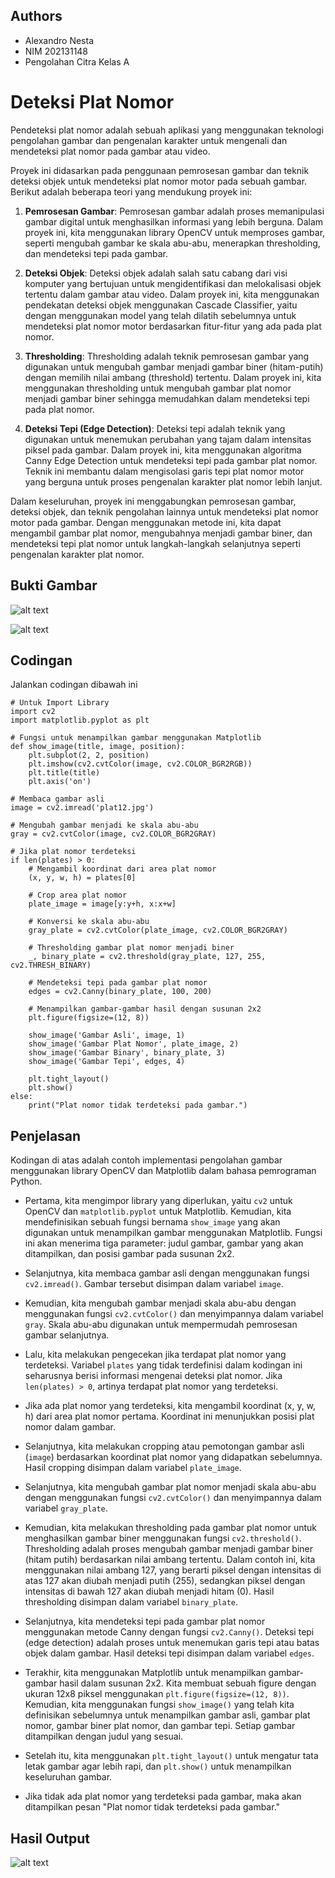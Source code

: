 
## Authors

- Alexandro Nesta
- NIM 202131148
- Pengolahan Citra Kelas A


# Deteksi Plat Nomor

Pendeteksi plat nomor adalah sebuah aplikasi yang menggunakan teknologi pengolahan gambar dan pengenalan karakter untuk mengenali dan mendeteksi plat nomor pada gambar atau video.

Proyek ini didasarkan pada penggunaan pemrosesan gambar dan teknik deteksi objek untuk mendeteksi plat nomor motor pada sebuah gambar. Berikut adalah beberapa teori yang mendukung proyek ini:

1. **Pemrosesan Gambar**: Pemrosesan gambar adalah proses memanipulasi gambar digital untuk menghasilkan informasi yang lebih berguna. Dalam proyek ini, kita menggunakan library OpenCV untuk memproses gambar, seperti mengubah gambar ke skala abu-abu, menerapkan thresholding, dan mendeteksi tepi pada gambar.

2. **Deteksi Objek**: Deteksi objek adalah salah satu cabang dari visi komputer yang bertujuan untuk mengidentifikasi dan melokalisasi objek tertentu dalam gambar atau video. Dalam proyek ini, kita menggunakan pendekatan deteksi objek menggunakan Cascade Classifier, yaitu dengan menggunakan model yang telah dilatih sebelumnya untuk mendeteksi plat nomor motor berdasarkan fitur-fitur yang ada pada plat nomor.

3. **Thresholding**: Thresholding adalah teknik pemrosesan gambar yang digunakan untuk mengubah gambar menjadi gambar biner (hitam-putih) dengan memilih nilai ambang (threshold) tertentu. Dalam proyek ini, kita menggunakan thresholding untuk mengubah gambar plat nomor menjadi gambar biner sehingga memudahkan dalam mendeteksi tepi pada plat nomor.

4. **Deteksi Tepi (Edge Detection)**: Deteksi tepi adalah teknik yang digunakan untuk menemukan perubahan yang tajam dalam intensitas piksel pada gambar. Dalam proyek ini, kita menggunakan algoritma Canny Edge Detection untuk mendeteksi tepi pada gambar plat nomor. Teknik ini membantu dalam mengisolasi garis tepi plat nomor motor yang berguna untuk proses pengenalan karakter plat nomor lebih lanjut.

Dalam keseluruhan, proyek ini menggabungkan pemrosesan gambar, deteksi objek, dan teknik pengolahan lainnya untuk mendeteksi plat nomor motor pada gambar. Dengan menggunakan metode ini, kita dapat mengambil gambar plat nomor, mengubahnya menjadi gambar biner, dan mendeteksi tepi plat nomor untuk langkah-langkah selanjutnya seperti pengenalan karakter plat nomor.

## Bukti Gambar

![alt text](https://github.com/AlxNesta/PA-PC_202131148_AlexndroNesta_A/blob/main/PlatMotor.jpg?raw=true)

![alt text](https://github.com/AlxNesta/PA-PC_202131148_AlexndroNesta_A/blob/main/Screenshot_20230705-005905_Gallery.jpg?raw=true)


## Codingan

Jalankan codingan dibawah ini

```
# Untuk Import Library
import cv2
import matplotlib.pyplot as plt
```
```
# Fungsi untuk menampilkan gambar menggunakan Matplotlib
def show_image(title, image, position):
    plt.subplot(2, 2, position)
    plt.imshow(cv2.cvtColor(image, cv2.COLOR_BGR2RGB))
    plt.title(title)
    plt.axis('on')
```
```
# Membaca gambar asli
image = cv2.imread('plat12.jpg')
```
```
# Mengubah gambar menjadi ke skala abu-abu
gray = cv2.cvtColor(image, cv2.COLOR_BGR2GRAY)
```
```
# Jika plat nomor terdeteksi
if len(plates) > 0:
    # Mengambil koordinat dari area plat nomor
    (x, y, w, h) = plates[0]
    
    # Crop area plat nomor
    plate_image = image[y:y+h, x:x+w]
    
    # Konversi ke skala abu-abu
    gray_plate = cv2.cvtColor(plate_image, cv2.COLOR_BGR2GRAY)
    
    # Thresholding gambar plat nomor menjadi biner
    _, binary_plate = cv2.threshold(gray_plate, 127, 255, cv2.THRESH_BINARY)
    
    # Mendeteksi tepi pada gambar plat nomor
    edges = cv2.Canny(binary_plate, 100, 200)

    # Menampilkan gambar-gambar hasil dengan susunan 2x2
    plt.figure(figsize=(12, 8))
    
    show_image('Gambar Asli', image, 1)
    show_image('Gambar Plat Nomor', plate_image, 2)
    show_image('Gambar Binary', binary_plate, 3)
    show_image('Gambar Tepi', edges, 4)
    
    plt.tight_layout()
    plt.show()
else:
    print("Plat nomor tidak terdeteksi pada gambar.")

```


## Penjelasan

Kodingan di atas adalah contoh implementasi pengolahan gambar menggunakan library OpenCV dan Matplotlib dalam bahasa pemrograman Python.

- Pertama, kita mengimpor library yang diperlukan, yaitu `cv2` untuk OpenCV dan `matplotlib.pyplot` untuk Matplotlib. Kemudian, kita mendefinisikan sebuah fungsi bernama `show_image` yang akan digunakan untuk menampilkan gambar menggunakan Matplotlib. Fungsi ini akan menerima tiga parameter: judul gambar, gambar yang akan ditampilkan, dan posisi gambar pada susunan 2x2.

- Selanjutnya, kita membaca gambar asli dengan menggunakan fungsi `cv2.imread()`. Gambar tersebut disimpan dalam variabel `image`.

- Kemudian, kita mengubah gambar menjadi skala abu-abu dengan menggunakan fungsi `cv2.cvtColor()` dan menyimpannya dalam variabel `gray`. Skala abu-abu digunakan untuk mempermudah pemrosesan gambar selanjutnya.

- Lalu, kita melakukan pengecekan jika terdapat plat nomor yang terdeteksi. Variabel `plates` yang tidak terdefinisi dalam kodingan ini seharusnya berisi informasi mengenai deteksi plat nomor. Jika `len(plates) > 0`, artinya terdapat plat nomor yang terdeteksi.

- Jika ada plat nomor yang terdeteksi, kita mengambil koordinat (x, y, w, h) dari area plat nomor pertama. Koordinat ini menunjukkan posisi plat nomor dalam gambar.

- Selanjutnya, kita melakukan cropping atau pemotongan gambar asli (`image`) berdasarkan koordinat plat nomor yang didapatkan sebelumnya. Hasil cropping disimpan dalam variabel `plate_image`.

- Selanjutnya, kita mengubah gambar plat nomor menjadi skala abu-abu dengan menggunakan fungsi `cv2.cvtColor()` dan menyimpannya dalam variabel `gray_plate`.

- Kemudian, kita melakukan thresholding pada gambar plat nomor untuk menghasilkan gambar biner menggunakan fungsi `cv2.threshold()`. Thresholding adalah proses mengubah gambar menjadi gambar biner (hitam putih) berdasarkan nilai ambang tertentu. Dalam contoh ini, kita menggunakan nilai ambang 127, yang berarti piksel dengan intensitas di atas 127 akan diubah menjadi putih (255), sedangkan piksel dengan intensitas di bawah 127 akan diubah menjadi hitam (0). Hasil thresholding disimpan dalam variabel `binary_plate`.

- Selanjutnya, kita mendeteksi tepi pada gambar plat nomor menggunakan metode Canny dengan fungsi `cv2.Canny()`. Deteksi tepi (edge detection) adalah proses untuk menemukan garis tepi atau batas objek dalam gambar. Hasil deteksi tepi disimpan dalam variabel `edges`.

- Terakhir, kita menggunakan Matplotlib untuk menampilkan gambar-gambar hasil dalam susunan 2x2. Kita membuat sebuah figure dengan ukuran 12x8 piksel menggunakan `plt.figure(figsize=(12, 8))`. Kemudian, kita menggunakan fungsi `show_image()` yang telah kita definisikan sebelumnya untuk menampilkan gambar asli, gambar plat nomor, gambar biner plat nomor, dan gambar tepi. Setiap gambar ditampilkan dengan judul yang sesuai. 

- Setelah itu, kita menggunakan `plt.tight_layout()` untuk mengatur tata letak gambar agar lebih rapi, dan `plt.show()` untuk menampilkan keseluruhan gambar.

- Jika tidak ada plat nomor yang terdeteksi pada gambar, maka akan ditampilkan pesan "Plat nomor tidak terdeteksi pada gambar."
## Hasil Output

![alt text](https://github.com/AlxNesta/PA-PC_202131148_AlexndroNesta_A/blob/main/Hasil_Output.PNG?raw=true)